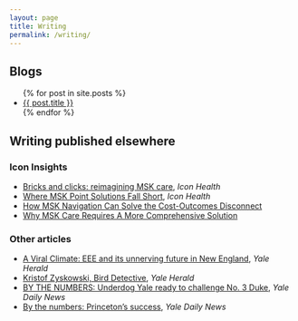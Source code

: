 ```yaml
---
layout: page
title: Writing
permalink: /writing/
---
```


## Blogs

<ul>
  {% for post in site.posts %}
    <li>
      <a href="{{ post.url }}">{{ post.title }}</a>
    </li>
  {% endfor %}
</ul>

## Writing published elsewhere

### Icon Insights
* [Bricks and clicks: reimagining MSK care](https://iconhealthco.com/news/msk-care-is-still-broken-icon-health-has-the-fix), *Icon Health*
* [Where MSK Point Solutions Fall Short](https://iconhealthco.com/news/where-point-solutions-fall-short), *Icon Health*
* [How MSK Navigation Can Solve the Cost-Outcomes Disconnect](https://iconhealthco.com/news/why-msk-care-requires-more-comprehensive-solutions-ysc9s)
* [Why MSK Care Requires A More Comprehensive Solution](https://iconhealthco.com/news/why-msk-care-requires-more-comprehensive-solutions)

### Other articles
* [A Viral Climate: EEE and its unnerving future in New England](https://yale-herald.com/2020/01/24/a-viral-climate-eee-and-its-unnerving-future-in-new-england/), *Yale Herald*
* [Kristof Zyskowski, Bird Detective](https://yale-herald.com/2020/01/14/kristof-zyskowski-bird-detective/), *Yale Herald*
* [BY THE NUMBERS: Underdog Yale ready to challenge No. 3 Duke](https://yaledailynews.com/blog/2018/12/05/by-the-numbers-underdog-yale-ready-to-challenge-no-3-duke/), *Yale Daily News*
* [By the numbers: Princeton’s success](https://yaledailynews.com/blog/2018/11/07/150974/), *Yale Daily News*

